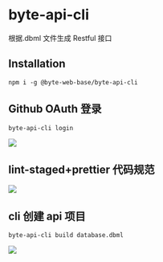 # byte-api-cli

根据.dbml 文件生成 Restful 接口

## Installation

```shell
npm i -g @byte-web-base/byte-api-cli

```

## Github OAuth 登录

```shell
byte-api-cli login
```

![](https://moonstarimg.oss-cn-hangzhou.aliyuncs.com/picgo_img/byte-api-cli-login.gif)

## lint-staged+prettier 代码规范

![](https://moonstarimg.oss-cn-hangzhou.aliyuncs.com/picgo_img/husky_lint.gif)

## cli 创建 api 项目

```shell
byte-api-cli build database.dbml
```

![](https://moonstarimg.oss-cn-hangzhou.aliyuncs.com/picgo_img/Peek-2021-09-26-10-43.gif)
